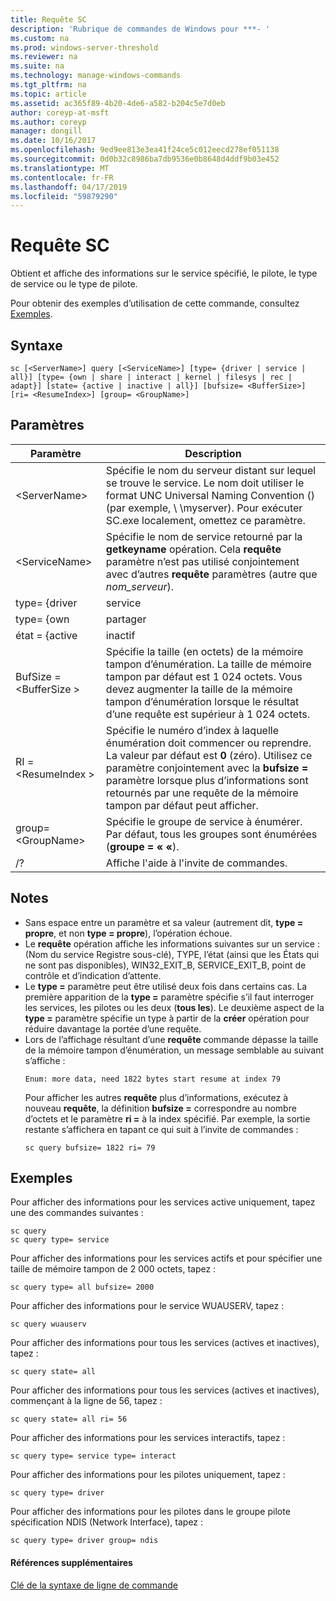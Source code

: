 ```yaml
---
title: Requête SC
description: 'Rubrique de commandes de Windows pour ***- '
ms.custom: na
ms.prod: windows-server-threshold
ms.reviewer: na
ms.suite: na
ms.technology: manage-windows-commands
ms.tgt_pltfrm: na
ms.topic: article
ms.assetid: ac365f89-4b20-4de6-a582-b204c5e7d0eb
author: coreyp-at-msft
ms.author: coreyp
manager: dongill
ms.date: 10/16/2017
ms.openlocfilehash: 9ed9ee813e3ea41f24ce5c012eecd278ef051138
ms.sourcegitcommit: 0d0b32c8986ba7db9536e0b8648d4ddf9b03e452
ms.translationtype: MT
ms.contentlocale: fr-FR
ms.lasthandoff: 04/17/2019
ms.locfileid: "59879290"
---
```

# <a name="sc-query"></a>Requête SC



Obtient et affiche des informations sur le service spécifié, le pilote, le type de service ou le type de pilote.

Pour obtenir des exemples d’utilisation de cette commande, consultez [Exemples](#BKMK_examples).

## <a name="syntax"></a>Syntaxe

```
sc [<ServerName>] query [<ServiceName>] [type= {driver | service | all}] [type= {own | share | interact | kernel | filesys | rec | adapt}] [state= {active | inactive | all}] [bufsize= <BufferSize>] [ri= <ResumeIndex>] [group= <GroupName>]
```

## <a name="parameters"></a>Paramètres

|Paramètre|Description|
|---------|-----------|
|\<ServerName>|Spécifie le nom du serveur distant sur lequel se trouve le service. Le nom doit utiliser le format UNC Universal Naming Convention () (par exemple, \\ \\myserver). Pour exécuter SC.exe localement, omettez ce paramètre.|
|\<ServiceName>|Spécifie le nom de service retourné par la **getkeyname** opération. Cela **requête** paramètre n’est pas utilisé conjointement avec d’autres **requête** paramètres (autre que *nom_serveur*).|
|type= {driver | service | all}|Spécifie les éléments à énumérer. La valeur par défaut pour le premier type est **service**.</br>-pilote : Spécifie que seuls les pilotes sont énumérés.</br>-service : Spécifie que seuls les services sont énumérés.</br>-toutes les : Spécifie que les pilotes et les services sont énumérés.|
|type= {own | partager | interagir | kernel | filesys | rec | adapt}|Spécifie le type de services ou de pilote à énumérer. La valeur par défaut pour le deuxième type est **propre**.</br>-propre : Spécifie que le service s’exécute dans son propre processus. Il ne partage pas un fichier exécutable avec d’autres services.</br>-partager : Spécifie que le service s’exécute comme un processus partagé. Il partage un fichier exécutable avec d’autres services.</br>-interagir : Spécifie que le service peut interagir avec le bureau, en recevant des données des utilisateurs. Services interactifs doivent être exécutés sous le compte LocalSystem.</br>-noyau : Spécifie un pilote.</br>-filesys : Spécifie un pilote de système de fichiers.|
|état = {active | inactif | all}|Spécifie l’état de prise en main du service à énumérer. L’état par défaut est **active**.</br>-active : Spécifie tous les services actifs.</br>-inactive : Spécifie tous les services interrompus ou arrêtés.</br>-toutes les : Spécifie tous les services.|
|BufSize = \<BufferSize >|Spécifie la taille (en octets) de la mémoire tampon d’énumération. La taille de mémoire tampon par défaut est 1 024 octets. Vous devez augmenter la taille de la mémoire tampon d’énumération lorsque le résultat d’une requête est supérieur à 1 024 octets.|
|RI = \<ResumeIndex >|Spécifie le numéro d’index à laquelle énumération doit commencer ou reprendre. La valeur par défaut est **0** (zéro). Utilisez ce paramètre conjointement avec la **bufsize =** paramètre lorsque plus d’informations sont retournés par une requête de la mémoire tampon par défaut peut afficher.|
|group= \<GroupName>|Spécifie le groupe de service à énumérer. Par défaut, tous les groupes sont énumérées (**groupe = « «**).|
|/?|Affiche l'aide à l'invite de commandes.|

## <a name="remarks"></a>Notes

-   Sans espace entre un paramètre et sa valeur (autrement dit, **type = propre**, et non **type = propre**), l’opération échoue.
-   Le **requête** opération affiche les informations suivantes sur un service : (Nom du service Registre sous-clé), TYPE, l’état (ainsi que les États qui ne sont pas disponibles), WIN32_EXIT_B, SERVICE_EXIT_B, point de contrôle et d’indication d’attente.
-   Le **type =** paramètre peut être utilisé deux fois dans certains cas. La première apparition de la **type =** paramètre spécifie s’il faut interroger les services, les pilotes ou les deux (**tous les**). Le deuxième aspect de la **type =** paramètre spécifie un type à partir de la **créer** opération pour réduire davantage la portée d’une requête.
-   Lors de l’affichage résultant d’une **requête** commande dépasse la taille de la mémoire tampon d’énumération, un message semblable au suivant s’affiche :  
    ```
    Enum: more data, need 1822 bytes start resume at index 79
    ```  
    Pour afficher les autres **requête** plus d’informations, exécutez à nouveau **requête**, la définition **bufsize =** correspondre au nombre d’octets et le paramètre **ri =** à la index spécifié. Par exemple, la sortie restante s’affichera en tapant ce qui suit à l’invite de commandes :  
    ```
    sc query bufsize= 1822 ri= 79
    ```

## <a name="BKMK_examples"></a>Exemples

Pour afficher des informations pour les services active uniquement, tapez une des commandes suivantes :
```
sc query
sc query type= service
```
Pour afficher des informations pour les services actifs et pour spécifier une taille de mémoire tampon de 2 000 octets, tapez :
```
sc query type= all bufsize= 2000
```
Pour afficher des informations pour le service WUAUSERV, tapez :
```
sc query wuauserv
```
Pour afficher des informations pour tous les services (actives et inactives), tapez :
```
sc query state= all
```
Pour afficher des informations pour tous les services (actives et inactives), commençant à la ligne de 56, tapez :
```
sc query state= all ri= 56
```
Pour afficher des informations pour les services interactifs, tapez :
```
sc query type= service type= interact
```
Pour afficher des informations pour les pilotes uniquement, tapez :
```
sc query type= driver
```
Pour afficher des informations pour les pilotes dans le groupe pilote spécification NDIS (Network Interface), tapez :
```
sc query type= driver group= ndis
```

#### <a name="additional-references"></a>Références supplémentaires

[Clé de la syntaxe de ligne de commande](command-line-syntax-key.md)